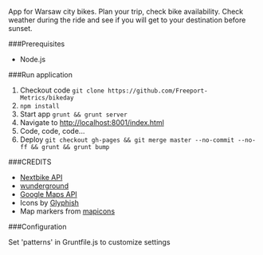 App for Warsaw city bikes. Plan your trip, check bike availability. Check weather during the ride and see if you will
get to your destination before sunset.

###Prerequisites
* Node.js

###Run application

1. Checkout code `git clone https://github.com/Freeport-Metrics/bikeday`
2. `npm install`
3. Start app `grunt && grunt server`
4. Navigate to [http://localhost:8001/index.html](http://localhost:8765/index.html)
5. Code, code, code...
6. Deploy `git checkout gh-pages && git merge master --no-commit --no-ff && grunt && grunt bump`

###CREDITS

* [Nextbike API](http://nextbike.net/)
* [wunderground](http://api.wunderground.com/)
* [Google Maps API](https://developers.google.com/maps/)
* Icons by [Glyphish](http://www.glyphish.com/)
* Map markers from [mapicons](http://mapicons.nicolasmollet.com/)

###Configuration

Set 'patterns' in Gruntfile.js to customize settings
